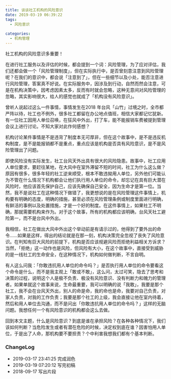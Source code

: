 ```yaml
---
title: 谈谈社工机构的风险意识
date: 2019-03-19 06:39:22
tags:
  - 风险意识
  
categories:
  - 机构管理
---
```


社工机构的风险意识多重要！
<!--more-->

在进行社工服务以及评估的时候，都会提到一个词：风险管理，为了应对评估，我们还都会做一个「风险管理制度」，但在实际执行中，是否曾刻意注意到风险管理呢？在我们的意识中，都会说「注意到了」，但在一些细节以及小处，能否注意进行风险管理，答案真不好说。在实际服务中，因涉及到行动，自然而然会注意，可是在机构决策中，因考虑因素太多，反而有时就会忽略，这种无意间对风险管理的忽略，其实影响很大，给人的感觉也就成了「机构没有风险意识」。

曾听人说起过这么一件事情，事情发生在2018 年台风「山竹」过境之时，全市都严阵以待，社工也不例外，很多社工都留在办公地点值班，相信大家都记忆犹新。有一位社工因用人单位召唤，在狂风中外出，打了车，能不能报销车费被提到管理会议上进行讨论。不知大家对此作何感想？

机构讨论某件事情是不是违背了制度本无可厚非，但在这个故事中，是不是违反机构制度，是不是能报销都不是重点，重点应该是机构是否具有风险意识，是不是风险管理出了问题。

即使风险没有实际发生，社工台风天外出具有很大的风险隐患。故事中，社工应用人单位要求，要赶往某地，在大风中在室外滞留不短的时间，社工为什么这么做？原因有很多，很多年轻的社工逆来顺受，根本不敢违拗用人单位，另外他们可能认为不管在什么情况下机构都会让他们执行用人单位的命令，却忘记在具有巨大潜在风险时，他应该首先保护自己，应该先确保自己安全，因为生命才是第一位。当然，我不是说社工在这种情况下做错了，我更想说的是在风险管理这件事情上，机构要有明确的态度，明确的措施，甚至必须在风险管理条例或制度里面进行明确，有鲜活的事例以及处置措施，才是一个好的制度。在这件事情上，如果社工不明确，那就需要机构来作为。对于这个故事，所有的机构都应该明确，台风天社工避险第一，而不是台风中外出。

我相信，社工在做出大风中外出这个举动前是有请示过的，他得到了要外出的命令……如果是这样，得出的结论就是在那一刻，机构决策完全忽视了丧失了风险意识。在判知有巨大风险的前提下，机构是否应该规避风险而拒绝利益相关方诉求？当然，「拒绝」这一动作也是风险，但风险有大小，在这个故事中，直接受到威胁的是一线社工的生命安全，在这种情况下，机构如何做判断，不言自明。

有人这么问我：「你敢违抗用人单位的命令吗？」是否执行用人单位的命令要看这个命令是什么，而不是我主观上「敢或不敢」，这么问，太过可笑，隐去了思考和决策的过程，说明这个人是极不负责、极没有风险意识、没有判断力和魄力的管理者。如果单就这个故事来说，生命最重要，我可以明确的说「我敢」，我要是那个社工，我不会在台风天外出，别人的命是命，我的命也是命，我要对自己负责，对家人负责，对我的工作负责；我要是那个社工的上级，我会直接让他在室内待着，然后和用人单位去沟通，而不是问出「你敢违抗用人单位的命令吗？」这样的无脑问题。我想任何一个有风险意识的机构都会这么去做。

回到本文主题，什么是风险意识？到底是谁在承担风险？在各种各种情况下，我们该如何判断？当危险发生或者有潜在危险的时候，决定权到底在谁？因害怕用人单位，于是出了人命，那机构要不要担责？个中利害我想我们都有个基本判断。

### ChangeLog
- 2019-03-17 23:41:25 完成润色
- 2019-03-19 07:20:12 写完初稿
- 2018-09-17 写出片段